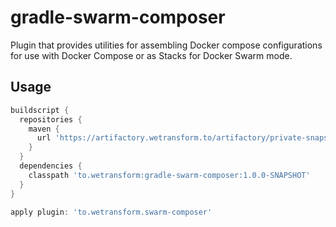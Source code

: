 gradle-swarm-composer
=====================

Plugin that provides utilities for assembling Docker compose configurations for use with Docker Compose or as Stacks for Docker Swarm mode.


Usage
-----


```groovy
buildscript {
  repositories {
    maven {
      url 'https://artifactory.wetransform.to/artifactory/private-snapshot-local'
    }
  }
  dependencies {
    classpath 'to.wetransform:gradle-swarm-composer:1.0.0-SNAPSHOT'
  }
}

apply plugin: 'to.wetransform.swarm-composer'
```

